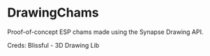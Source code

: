 # DrawingChams

Proof-of-concept ESP chams made using the Synapse Drawing API.

Creds:
Blissful - 3D Drawing Lib
